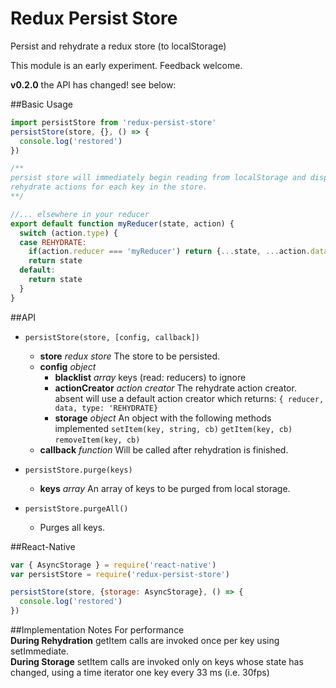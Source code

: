 # Redux Persist Store
Persist and rehydrate a redux store (to localStorage)

This module is an early experiment. Feedback welcome.

**v0.2.0** the API has changed! see below:

##Basic Usage
```js
import persistStore from 'redux-persist-store'
persistStore(store, {}, () => {
  console.log('restored')
})

/**
persist store will immediately begin reading from localStorage and dispatching
rehydrate actions for each key in the store.
**/

//... elsewhere in your reducer
export default function myReducer(state, action) {
  switch (action.type) {
  case REHYDRATE:
    if(action.reducer === 'myReducer') return {...state, ...action.data}
    return state
  default:
    return state
  }
}
```

##API
- `persistStore(store, [config, callback])`
  - **store** *redux store* The store to be persisted.
  - **config** *object*
    - **blacklist** *array* keys (read: reducers) to ignore
    - **actionCreator** *action creator* The rehydrate action creator. absent will use a default action creator which returns: `{ reducer, data, type: 'REHYDRATE}`
    - **storage** *object* An object with the following methods implemented `setItem(key, string, cb)` `getItem(key, cb)` `removeItem(key, cb)`
  - **callback** *function* Will be called after rehydration is finished.

- `persistStore.purge(keys)`
  - **keys** *array* An array of keys to be purged from local storage.

- `persistStore.purgeAll()`
  -  Purges all keys.

##React-Native
```js
var { AsyncStorage } = require('react-native')
var persistStore = require('redux-persist-store')

persistStore(store, {storage: AsyncStorage}, () => {
  console.log('restored')
})
```

##Implementation Notes
For performance  
**During Rehydration** getItem calls are invoked once per key using setImmediate.  
**During Storage** setItem calls are invoked only on keys whose state has changed, using a time iterator one key every 33 ms (i.e. 30fps)  
